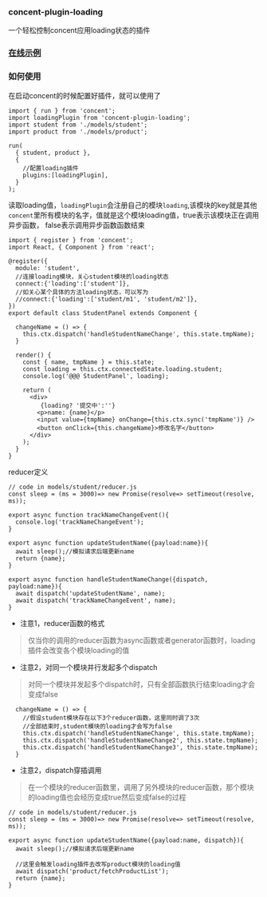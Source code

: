 
### concent-plugin-loading
一个轻松控制concent应用loading状态的插件

### [在线示例](https://stackblitz.com/edit/cc-plugin-loading)

### 如何使用
在启动concent的时候配置好插件，就可以使用了
```
import { run } from 'concent';
import loadingPlugin from 'concent-plugin-loading';
import student from './models/student';
import product from './models/product';

run(
  { student, product },
  {
    //配置loading插件
    plugins:[loadingPlugin],
  }
);

```
读取loading值，`loadingPlugin`会注册自己的模块`loading`,该模块的key就是其他`concent`里所有模块的名字，值就是这个模块loading值，true表示该模块正在调用异步函数，
false表示调用异步函数函数结束

```
import { register } from 'concent';
import React, { Component } from 'react';

@register({ 
  module: 'student', 
  //连接loading模块，关心student模块的loading状态
  connect:{'loading':['student']},
  //如关心某个具体的方法loading状态，可以写为
  //connect:{'loading':['student/m1', 'student/m2']},
})
export default class StudentPanel extends Component {

  changeName = () => {
    this.ctx.dispatch('handleStudentNameChange', this.state.tmpName);
  }

  render() {
    const { name, tmpName } = this.state;
    const loading = this.ctx.connectedState.loading.student;
    console.log('@@@ StudentPanel', loading);

    return (
      <div>
         {loading? '提交中':''}
        <p>name: {name}</p>
        <input value={tmpName} onChange={this.ctx.sync('tmpName')} />
        <button onClick={this.changeName}>修改名字</button>
      </div>
    );
  }
}

```
reducer定义
```
// code in models/student/reducer.js
const sleep = (ms = 3000)=> new Promise(resolve=> setTimeout(resolve, ms));

export async function trackNameChangeEvent(){
  console.log('trackNameChangeEvent');
}

export async function updateStudentName({payload:name}){
  await sleep();//模拟请求后端更新name
  return {name};
}

export async function handleStudentNameChange({dispatch, payload:name}){
  await dispatch('updateStudentName', name);
  await dispatch('trackNameChangeEvent', name);
}
```
* 注意1，reducer函数的格式
> 仅当你的调用的reducer函数为async函数或者generator函数时，loading插件会改变各个模块loading的值

* 注意2，对同一个模块并行发起多个dispatch
> 对同一个模块并发起多个dispatch时，只有全部函数执行结束loading才会变成false

```
  changeName = () => {
    //假设student模块存在以下3个reducer函数，这里同时调了3次
    //全部结束时,student模块的loading才会写为false
    this.ctx.dispatch('handleStudentNameChange', this.state.tmpName);
    this.ctx.dispatch('handleStudentNameChange2', this.state.tmpName);
    this.ctx.dispatch('handleStudentNameChange3', this.state.tmpName);
  }
```

* 注意2，dispatch穿插调用
>在一个模块的reducer函数里，调用了另外模块的reducer函数，那个模块的loading值也会经历变成true然后变成false的过程

```
// code in models/student/reducer.js
const sleep = (ms = 3000)=> new Promise(resolve=> setTimeout(resolve, ms));

export async function updateStudentName({payload:name, dispatch}){
  await sleep();//模拟请求后端更新name

  //这里会触发loading插件去改写product模块的loading值
  await dispatch('product/fetchProductList');
  return {name};
}
```
